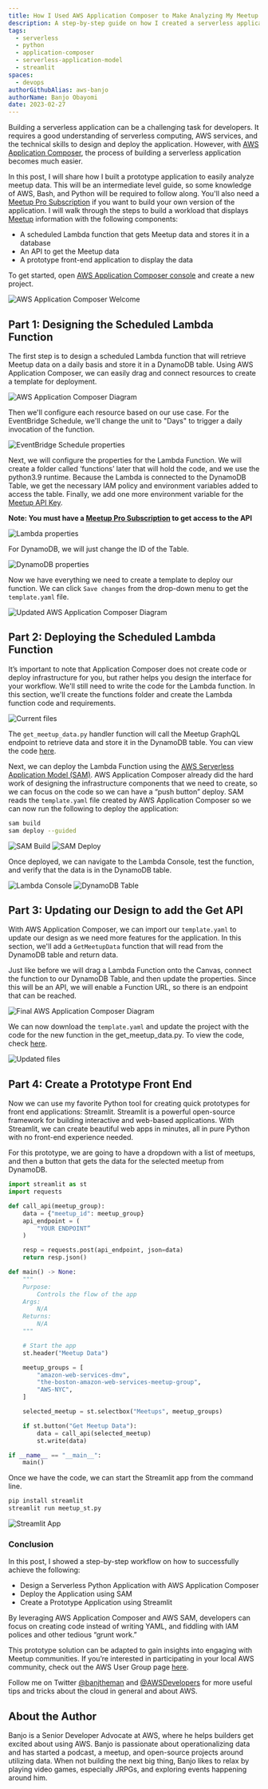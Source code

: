 ```yaml
---
title: How I Used AWS Application Composer to Make Analyzing My Meetup Data Easy
description: A step-by-step guide on how I created a serverless application to retrieve Meetup data.
tags:
  - serverless
  - python
  - application-composer
  - serverless-application-model
  - streamlit
spaces:
  - devops
authorGithubAlias: aws-banjo
authorName: Banjo Obayomi
date: 2023-02-27
---
```

Building a serverless application can be a challenging task for developers. It requires a good understanding of serverless computing, AWS services, and the technical skills to design and deploy the application. However, with [AWS Application Composer](https://aws.amazon.com/application-composer/), the process of building a serverless application becomes much easier.

In this post, I will share how I built a prototype application to easily analyze meetup data. This will be an intermediate level guide, so some knowledge of AWS, Bash, and Python will be required to follow along. You'll also need a [Meetup Pro Subscription](https://help.meetup.com/hc/en-us/articles/5379928688653-FAQs-about-Meetup-Pro) if you want to build your own version of the application. I will walk through the steps to build a workload that displays [Meetup](https://aws.amazon.com/developer/community/usergroups/) information with the following components:

* A scheduled Lambda function that gets Meetup data and stores it in a database
* An API to get the Meetup data
* A prototype front-end application to display the data

To get started, open [AWS Application Composer console](https://console.aws.amazon.com/composer/home) and create a new project.

![AWS Application Composer Welcome](images/app_comp_intro.png)

## Part 1: Designing the Scheduled Lambda Function

The first step is to design a scheduled Lambda function that will retrieve Meetup data on a daily basis and store it in a DynamoDB table. Using AWS Application Composer, we can easily drag and connect resources to create a template for deployment.

![AWS Application Composer Diagram](images/first_diag.png)

Then we'll configure each resource based on our use case. For the EventBridge Schedule, we'll change the unit to "Days" to trigger a daily invocation of the function.

![EventBridge Schedule properties](images/es_pic.png)

Next, we will configure the properties for the Lambda Function. We will create a folder called ‘functions’ later that will hold the code, and we use the python3.9 runtime. Because the Lambda is connected to the DynamoDB Table, we get the necessary IAM policy and environment variables added to access the table. Finally, we add one more environment variable for the [Meetup API Key](https://www.meetup.com/api/general/).

**Note: You must have a [Meetup Pro Subscription](https://www.meetup.com/lp/meetup-pro-features) to get access to the API**

![Lambda properties](images/lambda_pic.png)

For DynamoDB, we will just change the ID of the Table.

![DynamoDB properties](images/db_pic.png)

Now we have everything we need to create a template to deploy our function. We can click `Save changes` from the drop-down menu to get the `template.yaml` file.

![Updated AWS Application Composer Diagram](images/second_diag.png)

## Part 2:  Deploying the Scheduled Lambda Function

It’s important to note that Application Composer does not create code or deploy infrastructure for you, but rather helps you design the interface for your workflow. We'll still need to write the code for the Lambda function. In this section, we'll create the functions folder and create the Lambda function code and requirements.

![Current files](images/tree_1.png)

The `get_meetup_data.py` handler function will call the Meetup GraphQL endpoint to retrieve data and store it in the DynamoDB table. You can view the code [here](https://github.com/aws-banjo/serverless_meetup_example/blob/main/functions/load_meetup_data.py).

Next, we can deploy the Lambda Function using the [AWS Serverless Application Model (SAM)](https://aws.amazon.com/serverless/sam/). AWS Application Composer already did the hard work of designing the infrastructure components that we need to create, so we can focus on the code so we can have a “push button” deploy. SAM reads the `template.yaml` file created by AWS Application Composer so we can now run the following to deploy the application:

```bash
sam build
sam deploy --guided
```

![SAM Build](images/sam_build.png)
![SAM Deploy](images/sam_deploy.png)

Once deployed, we can navigate to the Lambda Console, test the function, and verify that the data is in the DynamoDB table.

![Lambda Console](images/lambda_console.png)
![DynamoDB Table](images/db_console.png)

## Part 3: Updating our Design to add the Get API

With AWS Application Composer, we can import our `template.yaml` to update our design as we need more features for the application. In this section, we'll add a `GetMeetupData` function that will read from the DynamoDB table and return data.

Just like before we will drag a Lambda Function onto the Canvas, connect the function to our DynamoDB Table, and then update the properties. Since this will be an API, we will enable a Function URL, so there is an endpoint that can be reached.

![Final AWS Application Composer Diagram](images/third_diag.png)

We can now download the `template.yaml` and update the project with the code for the new function in the get_meetup_data.py. To view the code, check [here](https://github.com/aws-banjo/serverless_meetup_example/blob/main/functions/get_meetup_data.py).

![Updated files](images/tree_2.png)

## Part 4: Create a Prototype Front End

Now we can use my favorite Python tool for creating quick prototypes for front end applications: Streamlit. Streamlit is a powerful open-source framework for building interactive and web-based applications. With Streamlit, we can create beautiful web apps in minutes, all in pure Python with no front-end experience needed.

For this prototype, we are going to have a dropdown with a list of meetups, and then a button that gets the data for the selected meetup from DynamoDB.

```python
import streamlit as st
import requests

def call_api(meetup_group):
    data = {"meetup_id": meetup_group}
    api_endpoint = (
        "YOUR ENDPOINT”
    )

    resp = requests.post(api_endpoint, json=data)
    return resp.json()

def main() -> None:
    """
    Purpose:
        Controls the flow of the app
    Args:
        N/A
    Returns:
        N/A
    """

    # Start the app
    st.header("Meetup Data")

    meetup_groups = [
        "amazon-web-services-dmv",
        "the-boston-amazon-web-services-meetup-group",
        "AWS-NYC",
    ]

    selected_meetup = st.selectbox("Meetups", meetup_groups)

    if st.button("Get Meetup Data"):
        data = call_api(selected_meetup)
        st.write(data)

if __name__ == "__main__":
    main()
```

Once we have the code, we can start the Streamlit app from the command line.

```bash
pip install streamlit
streamlit run meetup_st.py
```

![Streamlit App](images/streamlit_app.png)

### Conclusion

In this post, I showed a step-by-step workflow on how to successfully achieve the following:

* Design a Serverless Python Application with AWS Application Composer
* Deploy the Application using SAM
* Create a Prototype Application using Streamlit

By leveraging AWS Application Composer and AWS SAM, developers can focus on creating code instead of writing YAML, and fiddling with IAM polices and other tedious “grunt work.”

This prototype solution can be adapted to gain insights into engaging with Meetup communities. If you’re interested in participating in your local AWS community, check out the AWS User Group page [here](https://aws.amazon.com/developer/community/usergroups/).

Follow me on Twitter [@banjtheman](https://twitter.com/banjtheman) and [@AWSDevelopers](https://twitter.com/awsdevelopers) for more useful tips and tricks about the cloud in general and about AWS.

## About the Author

Banjo is a Senior Developer Advocate at AWS, where he helps builders get excited about using AWS. Banjo is passionate about operationalizing data and has started a podcast, a meetup, and open-source projects around utilizing data. When not building the next big thing, Banjo likes to relax by playing video games, especially JRPGs, and exploring events happening around him.
